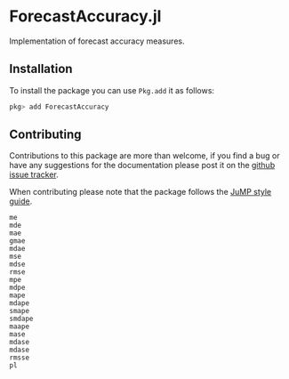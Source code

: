 # ForecastAccuracy.jl

Implementation of forecast accuracy measures.

## Installation

To install the package you can use `Pkg.add` it as follows:
```julia
pkg> add ForecastAccuracy
```

## Contributing

Contributions to this package are more than welcome, if you find a bug or have any suggestions for the documentation please post it on the [github issue tracker](https://github.com/LAMPSPUC/ForecastAccuracy.jl/issues).

When contributing please note that the package follows the [JuMP style guide](https://www.juliaopt.org/JuMP.jl/stable/style/).

```@docs
me
mde
mae 
gmae
mdae
mse 
mdse
rmse 
mpe
mdpe
mape 
mdape
smape
smdape
maape
mase
mdase
mdase
rmsse
pl
```